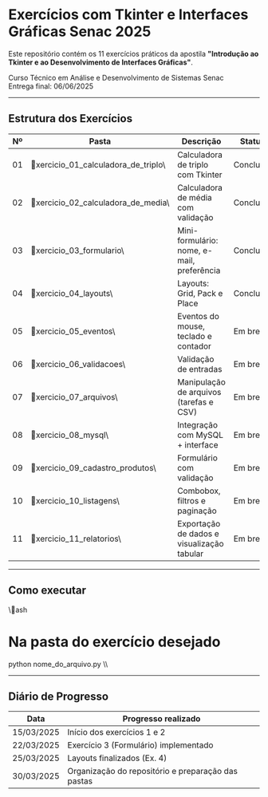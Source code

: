 #  Exercícios com Tkinter e Interfaces Gráficas  Senac 2025

Este repositório contém os 11 exercícios práticos da apostila **\"Introdução ao Tkinter e ao Desenvolvimento de Interfaces Gráficas\"**.

 Curso Técnico em Análise e Desenvolvimento de Sistemas  Senac  
 Entrega final: 06/06/2025  

---

##  Estrutura dos Exercícios

| Nº  | Pasta                                 | Descrição                                          | Status         |
|-----|----------------------------------------|----------------------------------------------------|----------------|
| 01  | \xercicio_01_calculadora_de_triplo\   | Calculadora de triplo com Tkinter                 |  Concluído    |
| 02  | \xercicio_02_calculadora_de_media\    | Calculadora de média com validação                |  Concluído    |
| 03  | \xercicio_03_formulario\              | Mini-formulário: nome, e-mail, preferência        |  Concluído    |
| 04  | \xercicio_04_layouts\                 | Layouts: Grid, Pack e Place                       |  Concluído    |
| 05  | \xercicio_05_eventos\                 | Eventos do mouse, teclado e contador              |  Em breve     |
| 06  | \xercicio_06_validacoes\              | Validação de entradas                             |  Em breve     |
| 07  | \xercicio_07_arquivos\                | Manipulação de arquivos (tarefas e CSV)           |  Em breve     |
| 08  | \xercicio_08_mysql\                   | Integração com MySQL + interface                  |  Em breve     |
| 09  | \xercicio_09_cadastro_produtos\       | Formulário com validação                          |  Em breve     |
| 10  | \xercicio_10_listagens\               | Combobox, filtros e paginação                     |  Em breve     |
| 11  | \xercicio_11_relatorios\              | Exportação de dados e visualização tabular        |  Em breve     |

---

##  Como executar

\\\ash
# Na pasta do exercício desejado
python nome_do_arquivo.py
\\\

---

##  Diário de Progresso

| Data        | Progresso realizado                                  |
|-------------|------------------------------------------------------|
| 15/03/2025  | Início dos exercícios 1 e 2                          |
| 22/03/2025  | Exercício 3 (Formulário) implementado               |
| 25/03/2025  | Layouts finalizados (Ex. 4)                          |
| 30/03/2025  | Organização do repositório e preparação das pastas  |
